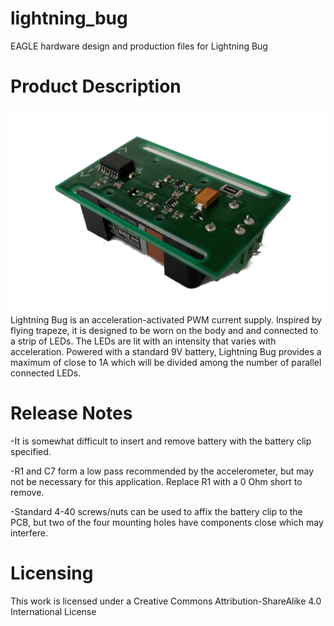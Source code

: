 # lightning_bug
EAGLE hardware design and production files for Lightning Bug
# Product Description
![alt tag](https://github.com/Rebelstack/lightning_bug/blob/master/lightning_bug.png)
Lightning Bug is an acceleration-activated PWM current supply.  Inspired by flying trapeze, 
it is designed to be worn on the body and and connected to a strip of LEDs.  The LEDs are lit
with an intensity that varies with acceleration.  Powered with a standard 9V battery,
Lightning Bug provides a maximum of close to 1A which will be divided among the number of
parallel connected LEDs.
# Release Notes
-It is somewhat difficult to insert and remove battery with the battery clip specified.

-R1 and C7 form a low pass recommended by the accelerometer, but may not be necessary 
for this application.  Replace R1 with a 0 Ohm short to remove.

-Standard 4-40 screws/nuts can be used to affix the battery clip to the PCB, but two
of the four mounting holes have components close which may interfere.
# Licensing
This work is licensed under a Creative Commons Attribution-ShareAlike 4.0 International License
